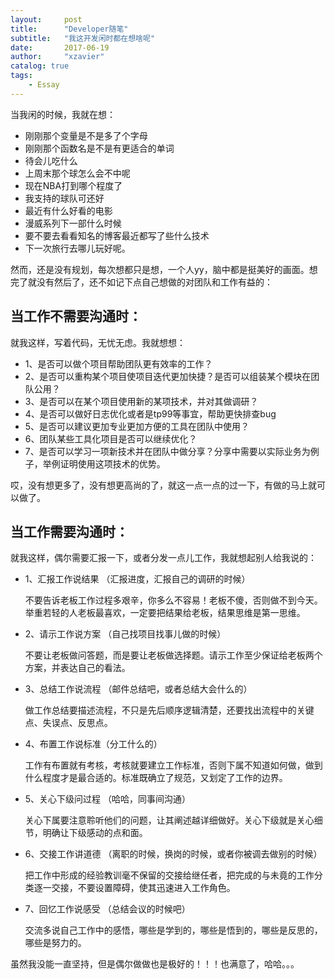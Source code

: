 ```yaml
---
layout:     post
title:      "Developer随笔"
subtitle:   "我这开发闲时都在想啥呢"
date:       2017-06-19
author:     "xzavier"
catalog: true
tags:
    - Essay
---
```


当我闲的时候，我就在想：
- 刚刚那个变量是不是多了个字母
- 刚刚那个函数名是不是有更适合的单词
- 待会儿吃什么
- 上周末那个球怎么会不中呢
- 现在NBA打到哪个程度了
- 我支持的球队可还好
- 最近有什么好看的电影
- 漫威系列下一部什么时候
- 要不要去看看知名的博客最近都写了些什么技术
- 下一次旅行去哪儿玩好呢。

然而，还是没有规划，每次想都只是想，一个人yy，脑中都是挺美好的画面。想完了就没有然后了，还不如记下点自己想做的对团队和工作有益的：

## 当工作不需要沟通时：

就我这样，写着代码，无忧无虑。我就想想：

- 1、是否可以做个项目帮助团队更有效率的工作？
- 2、是否可以重构某个项目使项目迭代更加快捷？是否可以组装某个模块在团队公用？
- 3、是否可以在某个项目使用新的某项技术，并对其做调研？
- 4、是否可以做好日志优化或者是tp99等事宜，帮助更快排查bug
- 5、是否可以建议更加专业更加方便的工具在团队中使用？
- 6、团队某些工具化项目是否可以继续优化？
- 7、是否可以学习一项新技术并在团队中做分享？分享中需要以实际业务为例子，举例证明使用这项技术的优势。

哎，没有想更多了，没有想更高尚的了，就这一点一点的过一下，有做的马上就可以做了。

## 当工作需要沟通时：

就我这样，偶尔需要汇报一下，或者分发一点儿工作，我就想起别人给我说的：

- 1、汇报工作说结果 （汇报进度，汇报自己的调研的时候）

    不要告诉老板工作过程多艰辛，你多么不容易！老板不傻，否则做不到今天。举重若轻的人老板最喜欢，一定要把结果给老板，结果思维是第一思维。  

- 2、请示工作说方案 （自己找项目找事儿做的时候）

    不要让老板做问答题，而是要让老板做选择题。请示工作至少保证给老板两个方案，并表达自己的看法。

- 3、总结工作说流程 （邮件总结吧，或者总结大会什么的）

    做工作总结要描述流程，不只是先后顺序逻辑清楚，还要找出流程中的关键点、失误点、反思点。         
- 4、布置工作说标准（分工什么的）

    工作有布置就有考核，考核就要建立工作标准，否则下属不知道如何做，做到什么程度才是最合适的。标准既确立了规范，又划定了工作的边界。

- 5、关心下级问过程 （哈哈，同事间沟通）

    关心下属要注意聆听他们的问题，让其阐述越详细做好。关心下级就是关心细节，明确让下级感动的点和面。

- 6、交接工作讲道德 （离职的时候，换岗的时候，或者你被调去做别的时候）

    把工作中形成的经验教训毫不保留的交接给继任者，把完成的与未竟的工作分类逐一交接，不要设置障碍，使其迅速进入工作角色。

- 7、回忆工作说感受 （总结会议的时候吧）

    交流多说自己工作中的感悟，哪些是学到的，哪些是悟到的，哪些是反思的，哪些是努力的。


虽然我没能一直坚持，但是偶尔做做也是极好的！！！也满意了，哈哈。。。

